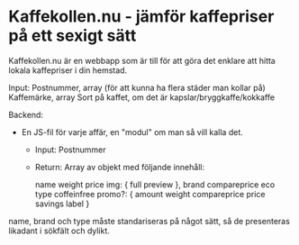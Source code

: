 # Kaffekollen.nu - jämför kaffepriser på ett sexigt sätt

Kaffekollen.nu är en webbapp som är till för att göra det enklare att hitta lokala kaffepriser i din hemstad.

Input:
    Postnummer, array (för att kunna ha flera städer man kollar på)
    Kaffemärke, array
    Sort på kaffet, om det är kapslar/bryggkaffe/kokkaffe

Backend:

- En JS-fil för varje affär, en "modul" om man så vill kalla det.
    + Input: Postnummer
    + Return: Array av objekt med följande innehåll:

        name
        weight
        price
        img: {
            full
            preview
        },
        brand
        compareprice
        eco
        type
        coffeinfree
        promo?: {
            amount
            weight
            compareprice
            price
            savings
            label
        }


name, brand och type måste standariseras på något sätt, så de presenteras likadant i sökfält och dylikt.